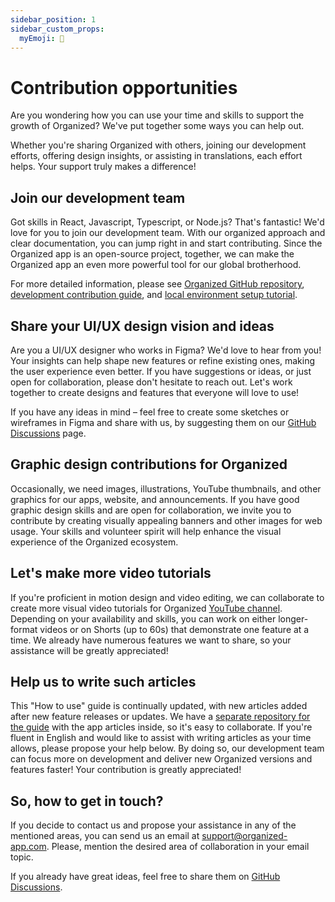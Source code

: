 ```yaml
---
sidebar_position: 1
sidebar_custom_props: 
  myEmoji: 🤝
---
```


# Contribution opportunities

Are you wondering how you can use your time and skills to support the growth of Organized? We've put together some ways you can help out. 

Whether you're sharing Organized with others, joining our development efforts, offering design insights, or assisting in translations, each effort helps. Your support truly makes a difference!

## Join our development team

Got skills in React, Javascript, Typescript, or Node.js? That's fantastic! We'd love for you to join our development team. With our organized approach and clear documentation, you can jump right in and start contributing. Since the Organized app is an open-source project, together, we can make the Organized app an even more powerful tool for our global brotherhood.

For more detailed information, please see [Organized GitHub repository](https://github.com/sws2apps/organized-app), [development contribution guide](https://github.com/sws2apps/organized-app/blob/main/CONTRIBUTING.md), and [local environment setup tutorial](https://github.com/sws2apps/organized-app/blob/main/LOCAL_ENVIRONMENT_SETUP.md).

## Share your UI/UX design vision and ideas

Are you a UI/UX designer who works in Figma? We'd love to hear from you! Your insights can help shape new features or refine existing ones, making the user experience even better. If you have suggestions or ideas, or just open for collaboration, please don't hesitate to reach out. Let's work together to create designs and features that everyone will love to use!

If you have any ideas in mind – feel free to create some sketches or wireframes in Figma and share with us, by suggesting them on our [GitHub Discussions](https://github.com/sws2apps/organized-app/discussions) page.

## Graphic design contributions for Organized

Occasionally, we need images, illustrations, YouTube thumbnails, and other graphics for our apps, website, and announcements. If you have good graphic design skills and are open for collaboration, we invite you to contribute by creating visually appealing banners and other images for web usage. Your skills and volunteer spirit will help enhance the visual experience of the Organized ecosystem.

## Let's make more video tutorials

If you're proficient in motion design and video editing, we can collaborate to create more visual video tutorials for Organized [YouTube channel](https://www.youtube.com/@organized-app). Depending on your availability and skills, you can work on either longer-format videos or on Shorts (up to 60s) that demonstrate one feature at a time. We already have numerous features we want to share, so your assistance will be greatly appreciated!

## Help us to write such articles

This "How to use" guide is continually updated, with new articles added after new feature releases or updates. We have a [separate repository for the guide](https://github.com/sws2apps/sws2apps-docs) with the app articles inside, so it's easy to collaborate. If you're fluent in English and would like to assist with writing articles as your time allows, please propose your help below. By doing so, our development team can focus more on development and deliver new Organized versions and features faster! Your contribution is greatly appreciated!

## So, how to get in touch?

If you decide to contact us and propose your assistance in any of the mentioned areas, you can send us an email at [support@organized-app.com](mailto:support@organized-app.com). Please, mention the desired area of collaboration in your email topic. 

If you already have great ideas, feel free to share them on [GitHub Discussions](https://github.com/sws2apps/organized-app/discussions).
